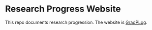 # Research Progress Website

This repo documents research progression. The website is [GradPLog](https://zq2209.github.io/GradPLog). 


